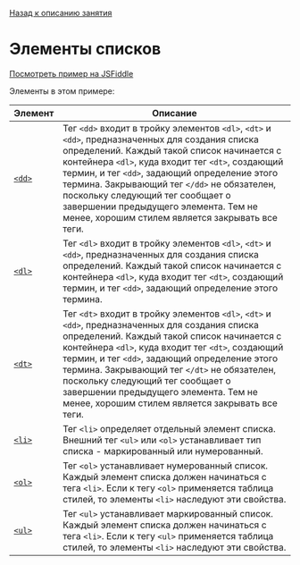 [Назад к описанию занятия](https://github.com/Vladislav-Lyuminarskiy/Web-course/tree/master/02-HTML-2)

# Элементы списков

[Посмотреть пример на JSFiddle](https://jsfiddle.net/Vladislav_Lyuminarskiy/evtcghjg/)

Элементы в этом примере:

Элемент                              | Описание
-------------------------------------|-------------------------------------
[`<dd>`](http://htmlbook.ru/html/dd) | Тег `<dd>` входит в тройку элементов `<dl>`, `<dt>` и `<dd>`, предназначенных для создания списка определений. Каждый такой список начинается с контейнера `<dl>`, куда входит тег `<dt>`, создающий термин, и тег `<dd>`, задающий определение этого термина. Закрывающий тег `</dd>` не обязателен, поскольку следующий тег сообщает о завершении предыдущего элемента. Тем не менее, хорошим стилем является закрывать все теги.
[`<dl>`](http://htmlbook.ru/html/dl) | Тег `<dl>` входит в тройку элементов `<dl>`, `<dt>` и `<dd>`, предназначенных для создания списка определений. Каждый такой список начинается с контейнера `<dl>`, куда входит тег `<dt>`, создающий термин, и тег `<dd>`, задающий определение этого термина.
[`<dt>`](http://htmlbook.ru/html/dt) | Тег `<dt>` входит в тройку элементов `<dl>`, `<dt>` и `<dd>`, предназначенных для создания списка определений. Каждый такой список начинается с контейнера `<dl>`, куда входит тег `<dt>`, создающий термин, и тег `<dd>`, задающий определение этого термина. Закрывающий тег `</dt>` не обязателен, поскольку следующий тег сообщает о завершении предыдущего элемента. Тем не менее, хорошим стилем является закрывать все теги.
[`<li>`](http://htmlbook.ru/html/li) | Тег `<li>` определяет отдельный элемент списка. Внешний тег `<ul>` или `<ol>` устанавливает тип списка - маркированный или нумерованный.
[`<ol>`](http://htmlbook.ru/html/ol) | Тег `<ol>` устанавливает нумерованный список. Каждый элемент списка должен начинаться с тега `<li>`. Если к тегу `<ol>` применяется таблица стилей, то элементы `<li>` наследуют эти свойства.
[`<ul>`](http://htmlbook.ru/html/ul) | Тег `<ul>` устанавливает маркированный список. Каждый элемент списка должен начинаться с тега `<li>`. Если к тегу `<ul>` применяется таблица стилей, то элементы `<li>` наследуют эти свойства.